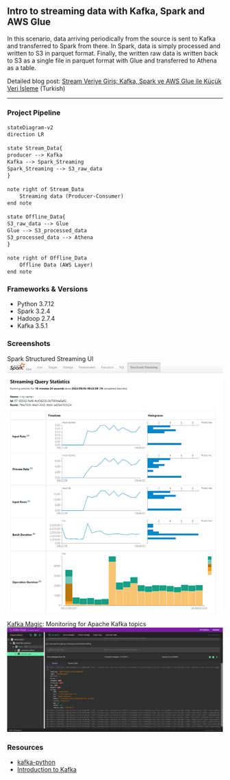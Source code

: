 ## Intro to streaming data with Kafka, Spark and AWS Glue

In this scenario, data arriving periodically from the source is sent to Kafka and transferred to Spark from there. In Spark, data is simply processed and written to S3 in parquet format. Finally, the written raw data is written back to S3 as a single file in parquet format with Glue and transferred to Athena as a table.

Detailed blog post: [Stream Veriye Giriş: Kafka, Spark ve AWS Glue ile Küçük Veri İşleme](https://silverstone1903.github.io/posts/2023/09/stream-101/) (Turkish)

----

### Project Pipeline
```mermaid
stateDiagram-v2
direction LR

state Stream_Data{
producer --> Kafka
Kafka --> Spark_Streaming
Spark_Streaming --> S3_raw_data
}

note right of Stream_Data
    Streaming data (Producer-Consumer)
end note

state Offline_Data{
S3_raw_data --> Glue
Glue --> S3_processed_data
S3_processed_data --> Athena
}

note right of Offline_Data
    Offline Data (AWS Layer)
end note

```


### Frameworks & Versions
* Python 3.7.12
* Spark 3.2.4
* Hadoop 2.7.4
* Kafka 3.5.1

### Screenshots
Spark Structured Streaming UI
![](assests/spark_ui.png)

[Kafka Magic](https://www.kafkamagic.com/): Monitoring for Apache Kafka topics
![](assests/kafka_magic.png)

### Resources
* [kafka-python](https://kafka-python.readthedocs.io/en/master/)
* [Introduction to Kafka](https://docs.confluent.io/kafka/introduction.html)



